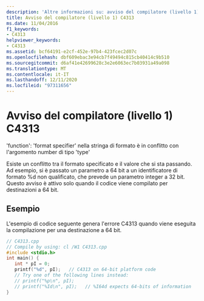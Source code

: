 ```yaml
---
description: 'Altre informazioni su: avviso del compilatore (livello 1) C4313'
title: Avviso del compilatore (livello 1) C4313
ms.date: 11/04/2016
f1_keywords:
- C4313
helpviewer_keywords:
- C4313
ms.assetid: bcf64191-e2cf-452e-97b4-423fcec2d07c
ms.openlocfilehash: dbf609ebac3e94cb7f49494c815cb40414c9b510
ms.sourcegitcommit: d6af41e42699628c3e2e6063ec7b03931a49a098
ms.translationtype: MT
ms.contentlocale: it-IT
ms.lasthandoff: 12/11/2020
ms.locfileid: "97311656"
---
```

# <a name="compiler-warning-level-1-c4313"></a>Avviso del compilatore (livello 1) C4313

'function': 'format specifier' nella stringa di formato è in conflitto con l'argomento number di tipo 'type'

Esiste un conflitto tra il formato specificato e il valore che si sta passando. Ad esempio, si è passato un parametro a 64 bit a un identificatore di formato %d non qualificato, che prevede un parametro integer a 32 bit. Questo avviso è attivo solo quando il codice viene compilato per destinazioni a 64 bit.

## <a name="example"></a>Esempio

L'esempio di codice seguente genera l'errore C4313 quando viene eseguita la compilazione per una destinazione a 64 bit.

```cpp
// C4313.cpp
// Compile by using: cl /W1 C4313.cpp
#include <stdio.h>
int main() {
   int * pI = 0;
   printf("%d", pI);   // C4313 on 64-bit platform code
   // Try one of the following lines instead:
   // printf("%p\n", pI);
   // printf("%Id\n", pI);   // %I64d expects 64-bits of information
}
```
